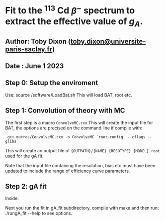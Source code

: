 # Fit to the $^{113}$ Cd $\beta^{-}$ spectrum to extract the effective value of $g_{A}$.
## Author: Toby Dixon (toby.dixon@universite-paris-saclay.fr)
## Date  : June 1 2023

## Step 0: Setup the enviroment

Use:
	source /software/LoadBat.sh
This will load BAT, root etc.	

## Step 1: Convolution of theory with MC

The first step is a macro `ConvolveMC.cxx`
This will create the input file for BAT, the options are precised on the command line if compile with:

     g++ macros/ConvolveMC.cxx -o ConvolveMC `root-config  --cflags --glibs`

This will create an output file of `{OUTPATH}/{NAME}_{RESOTYPE}_{MODEL}.root` used for the gA fit.


Note that the input file containing the resolution, bias etc must have been updated to include the range of efficiency curve parameters.




## Step 2: gA fit

Inside:

Next you run the fit in gA_fit subdirectory, compile with make and then run:
     ./rungA_fit --help
to see options.
